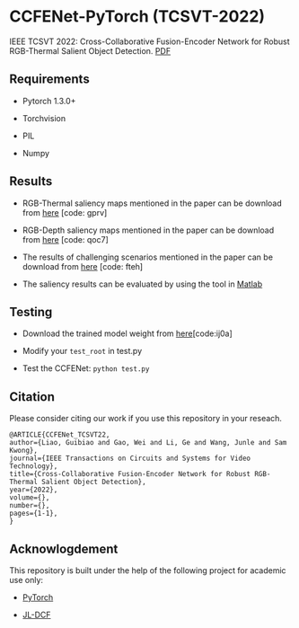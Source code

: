 # CCFENet-PyTorch (TCSVT-2022)

IEEE TCSVT 2022: Cross-Collaborative Fusion-Encoder Network for Robust RGB-Thermal Salient Object Detection. [PDF](https://ieeexplore.ieee.org/document/9801871)


## Requirements
* Pytorch 1.3.0+   

* Torchvision   

* PIL   

* Numpy 


## Results
* RGB-Thermal saliency maps mentioned in the paper can be download from [here](https://pan.baidu.com/s/1v6CwfPIdWzQWiCEoq5gceg) [code: gprv]  

* RGB-Depth saliency maps mentioned in the paper can be download from [here](https://pan.baidu.com/s/1DEjxz9C1muJaJsIcG5Kzjg) [code: qoc7]  

* The results of challenging scenarios mentioned in the paper can be download from [here](https://pan.baidu.com/s/1EFQygrVPARYEQVjk2OhirQ) [code: fteh]  

* The saliency results can be evaluated by using the tool in [Matlab](http://dpfan.net/d3netbenchmark/)  


## Testing
* Download the trained model weight from [here](https://pan.baidu.com/s/1ogxwapJK8bvY4BFsVm0VFQ)[code:ij0a]

* Modify your `test_root` in test.py

* Test the CCFENet: `python test.py`


## Citation
Please consider citing our work if you use this repository in your reseach.
```
@ARTICLE{CCFENet_TCSVT22,  
author={Liao, Guibiao and Gao, Wei and Li, Ge and Wang, Junle and Sam Kwong},  
journal={IEEE Transactions on Circuits and Systems for Video Technology},   
title={Cross-Collaborative Fusion-Encoder Network for Robust RGB-Thermal Salient Object Detection},   
year={2022},  
volume={},  
number={},  
pages={1-1},  
}
```


## Acknowlogdement
This repository is built under the help of the following project for academic use only:

* [PyTorch](https://github.com/pytorch/pytorch)

* [JL-DCF](https://github.com/jiangyao-scu/JL-DCF-pytorch) 
